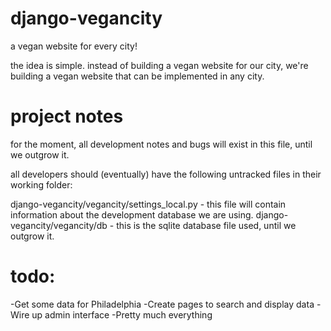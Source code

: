 django-vegancity
================

a vegan website for every city!

the idea is simple.  instead of building a vegan website for our city, we're building a vegan website that can be implemented in any city.

project notes
=============
for the moment, all development notes and bugs will exist in this file, until we outgrow it.

all developers should (eventually) have the following untracked files in their working folder:

django-vegancity/vegancity/settings_local.py   - this file will contain information about the development database we are using.
django-vegancity/vegancity/db                  - this is the sqlite database file used, until we outgrow it.


todo:
====
-Get some data for Philadelphia
-Create pages to search and display data
-Wire up admin interface
-Pretty much everything
